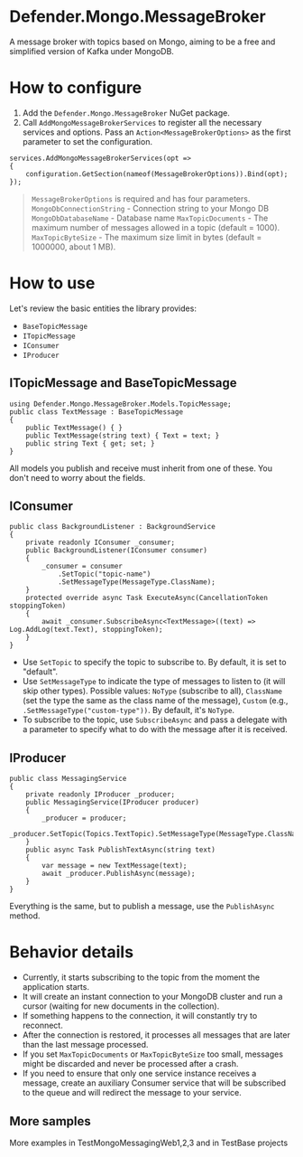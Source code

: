 # Defender.Mongo.MessageBroker

A message broker with topics based on Mongo, aiming to be a free and simplified version of Kafka under MongoDB.

# How to configure

1. Add the `Defender.Mongo.MessageBroker` NuGet package.
2. Call `AddMongoMessageBrokerServices` to register all the necessary services and options. Pass an `Action<MessageBrokerOptions>` as the first parameter to set the configuration.

```
services.AddMongoMessageBrokerServices(opt =>
{
    configuration.GetSection(nameof(MessageBrokerOptions)).Bind(opt);
});
```

> `MessageBrokerOptions` is required and has four parameters.
> `MongoDbConnectionString` - Connection string to your Mongo DB
> `MongoDbDatabaseName` - Database name
> `MaxTopicDocuments` - The maximum number of messages allowed in a topic (default = 1000).
> `MaxTopicByteSize` - The maximum size limit in bytes (default = 1000000, about 1 MB).

# How to use

Let's review the basic entities the library provides:

- `BaseTopicMessage`
- `ITopicMessage`
- `IConsumer`
- `IProducer`

## ITopicMessage and BaseTopicMessage

```
using Defender.Mongo.MessageBroker.Models.TopicMessage;
public class TextMessage : BaseTopicMessage
{
    public TextMessage() { }
    public TextMessage(string text) { Text = text; }
    public string Text { get; set; }
}
```

All models you publish and receive must inherit from one of these. You don't need to worry about the fields.

## IConsumer

```
public class BackgroundListener : BackgroundService
{
    private readonly IConsumer _consumer;
    public BackgroundListener(IConsumer consumer)
    {
        _consumer = consumer
            .SetTopic("topic-name")
            .SetMessageType(MessageType.ClassName);
    }
    protected override async Task ExecuteAsync(CancellationToken stoppingToken)
    {
        await _consumer.SubscribeAsync<TextMessage>((text) => Log.AddLog(text.Text), stoppingToken);
    }
}
```

- Use `SetTopic` to specify the topic to subscribe to. By default, it is set to "default".
- Use `SetMessageType` to indicate the type of messages to listen to (it will skip other types). Possible values: `NoType` (subscribe to all), `ClassName` (set the type the same as the class name of the message), `Custom` (e.g., `.SetMessageType("custom-type"))`. By default, it's `NoType`.
- To subscribe to the topic, use `SubscribeAsync` and pass a delegate with a parameter to specify what to do with the message after it is received.

## IProducer

```
public class MessagingService
{
    private readonly IProducer _producer;
    public MessagingService(IProducer producer)
    {
        _producer = producer;
        _producer.SetTopic(Topics.TextTopic).SetMessageType(MessageType.ClassName);
    }
    public async Task PublishTextAsync(string text)
    {
        var message = new TextMessage(text);
        await _producer.PublishAsync(message);
    }
}
```

Everything is the same, but to publish a message, use the `PublishAsync` method.

# Behavior details

- Currently, it starts subscribing to the topic from the moment the application starts.
- It will create an instant connection to your MongoDB cluster and run a cursor (waiting for new documents in the collection).
- If something happens to the connection, it will constantly try to reconnect.
- After the connection is restored, it processes all messages that are later than the last message processed.
- If you set `MaxTopicDocuments` or `MaxTopicByteSize` too small, messages might be discarded and never be processed after a crash.
- If you need to ensure that only one service instance receives a message, create an auxiliary Consumer service that will be subscribed to the queue and will redirect the message to your service.

## More samples

More examples in TestMongoMessagingWeb1,2,3 and in TestBase projects

